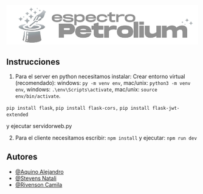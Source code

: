![Logo](./client/public/logo_dm.png)

## Instrucciones
1. Para el server en python necesitamos instalar: 
Crear entorno virtual (recomendado):
windows: `py -m venv env`, mac/unix: `python3 -m venv env`,
windows: `.\env\Scripts\activate`, mac/unix: `source env/bin/activate`.

`pip install flask`, 
`pip install flask-cors,`
`pip install flask-jwt-extended`

y ejecutar servidorweb.py 


2. Para el cliente necesitamos escribir: 
`npm install`
        y ejecutar:
`npm run dev`
## Autores

- [@Aquino Alejandro](https://www.github.com/aquinoalejandro)
- [@Stevens Natali](https://www.github.com/solchuuxx)
- [@Rivenson Camila](https://www.github.com/cami-js)




